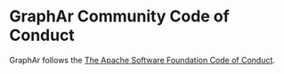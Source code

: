<!---
Copyright 2022 Alibaba Group Holding Limited.

Licensed under the Apache License, Version 2.0 (the "License");
you may not use this file except in compliance with the License.
You may obtain a copy of the License at

    http://www.apache.org/licenses/LICENSE-2.0

Unless required by applicable law or agreed to in writing, software
distributed under the License is distributed on an "AS IS" BASIS,
WITHOUT WARRANTIES OR CONDITIONS OF ANY KIND, either express or implied.
See the License for the specific language governing permissions and
limitations under the License.
-->

# GraphAr Community Code of Conduct

GraphAr follows the [The Apache Software Foundation Code of Conduct](https://www.apache.org/foundation/policies/conduct.html).
